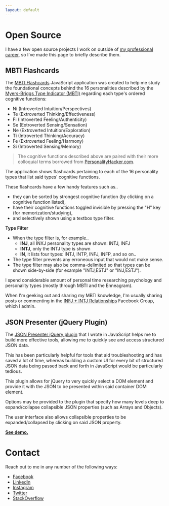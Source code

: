 ```yaml
---
layout: default
---
```


# [](#open-source)Open Source

I have a few open source projects I work on outside of [my professional career](https://www.linkedin.com/in/stevenpease/), so I've made this page to briefly describe them.

## [](#mbti-flashcards)MBTI Flashcards

The [MBTI Flashcards](https://github.com/svpease/mbti-flashcards) JavaScript application was created to help me study the foundational concepts behind the 16 personalities described by the [Myers-Briggs Type Indicator (MBTI)](https://en.wikipedia.org/wiki/Myers%E2%80%93Briggs_Type_Indicator) regarding each type's ordered cognitive functions:
* Ni (Introverted Intuition/Perspectives)
* Te (Extroverted Thinking/Effectiveness)
* Fi (Introverted Feeling/Authenticity)
* Se (Extroverted Sensing/Sensation)
* Ne (Extroverted Intuition/Exploration)
* Ti (Introverted Thinking/Accuracy)
* Fe (Extroverted Feeling/Harmony)
* Si (Introverted Sensing/Memory)

> The cognitive functions described above are paired with their more colloquial terms borrowed from [PersonalityHacker.com](https://personalityhacker.com).

The application shows flashcards pertaining to each of the 16 personality types that list said types' cognitive functions.

These flashcards have a few handy features such as..
* they can be sorted by strongest cognitive function (by clicking on a cognitive function listed),
* have their cognitive functions toggled invisible by pressing the "H" key (for memorization/studying),
* and selectively shown using a textbox type filter.

**Type Filter**
* When the type filter is, for example..
    * **INJ**, all INXJ personality types are shown: INTJ, INFJ
    * **INTJ**, only the INTJ type is shown
    * **IN**, it lists four types: INTJ, INTP, INFJ, INFP, and so on..
* The type filter prevents any erroneous input that would not make sense.
* The type filter may also be comma-delimited so that types can be shown side-by-side (for example "INTJ,ESTJ" or "INJ,ESTJ").

I spend considerable amount of personal time researching psychology and personality types (mostly through MBTI and the Enneagram).

When I'm geeking out and sharing my MBTI knowledge, I'm usually sharing posts or commenting in the [INFJ + INTJ Relationships](https://www.facebook.com/groups/infjintjrelationships/) Facebook Group, which I admin.

## [](#jquery-json-presenter)JSON Presenter (jQuery Plugin)

The [JSON Presenter jQuery plugin](https://github.com/svpease/jquery-json-presenter) that I wrote in JavaScript helps me to build more effective tools, allowing me to quickly see and access structured JSON data.

This has been particularly helpful for tools that aid troubleshooting and has saved a lot of time, whereas building a custom UI for every bit of structured JSON data being passed back and forth in JavaScript would be particularly tedious.

This plugin allows for jQuery to very quickly select a DOM element and provide it with the JSON to be presented within said container DOM element.

Options may be provided to the plugin that specify how many levels deep to expand/collapse collapsible JSON properties (such as Arrays and Objects).

The user interface also allows collapsible properties to be expanded/collapsed by clicking on said JSON property.

**[See demo.](https://svpease.github.io/demos/jquery-json-presenter/index.html)**

# [](#contact-me)Contact

Reach out to me in any number of the following ways:
* [Facebook](https://www.facebook.com/pease)
* [LinkedIn](https://www.linkedin.com/in/stevenpease/)
* [Instagram](https://www.instagram.com/svpease/)
* [Twitter](https://twitter.com/svpease)
* [StackOverflow](https://stackoverflow.com/users/1107290/steven)
